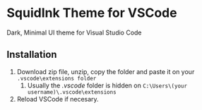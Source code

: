 # SquidInk Theme for VSCode
Dark, Minimal UI theme for Visual Studio Code

## Installation

1. Download zip file, unzip, copy the folder and paste it on your ```.vscode\extensions folder```
    1. Usually the _.vscode_ folder is hidden on ```C:\Users\(your username)\.vscode\extensions```
2. Reload VSCode if necesary.
